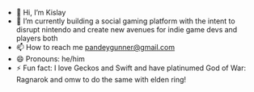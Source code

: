 - 👋 Hi, I’m Kislay
- 👀 I’m currently building a social gaming platform with the intent to disrupt nintendo and create new avenues for indie game devs and players both
- 📫 How to reach me pandeygunner@gmail.com
- 😄 Pronouns: he/him
- ⚡ Fun fact: I love Geckos and Swift and have platinumed God of War: Ragnarok and omw to do the same with elden ring!

<!---
PK12345Me/PK12345Me is a ✨ special ✨ repository because its `README.md` (this file) appears on your GitHub profile.
You can click the Preview link to take a look at your changes.
--->
